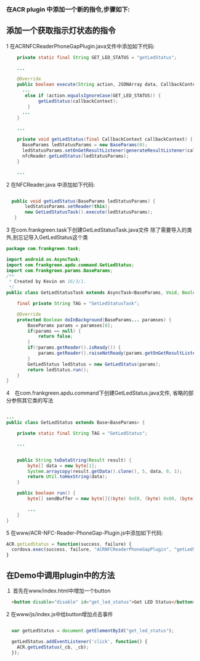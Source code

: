 ### 在ACR plugin 中添加一个新的指令,步骤如下:

## 添加一个获取指示灯状态的指令

1 在ACRNFCReaderPhoneGapPlugin.java文件中添加如下代码:

```java
    private static final String GET_LED_STATUS = "getLedStatus";

    ...

    @Override
    public boolean execute(String action, JSONArray data, CallbackContext callbackContext) throws JSONException {
      ...
       else if (action.equalsIgnoreCase(GET_LED_STATUS)) {
            getLedStatus(callbackContext);
        }
      ...
    }

    ...

    private void getLedStatus(final CallbackContext callbackContext) {
      BaseParams ledStatusParams = new BaseParams(0);
      ledStatusParams.setOnGetResultListener(generateResultListener(callbackContext));
      nfcReader.getLedStatus(ledStatusParams);
    }

    ...

```


2  在NFCReader.java 中添加如下代码:

```java

  public void getLedStatus(BaseParams ledStatusParams) {
       ledStatusParams.setReader(this);
       new GetLedStatusTask().execute(ledStatusParams);
   }

```

3  在com.frankgreen.task下创建GetLedStatusTask.java文件
   除了需要导入的类外,别忘记导入GetLedStatus这个类

```java
package com.frankgreen.task;

import android.os.AsyncTask;
import com.frankgreen.apdu.command.GetLedStatus;
import com.frankgreen.params.BaseParams;
/**
 * Created by Kevin on 16/3/1.
 */
public class GetLedStatusTask extends AsyncTask<BaseParams, Void, Boolean> {

    final private String TAG = "GetLedStatusTask";

    @Override
    protected Boolean doInBackground(BaseParams... paramses) {
        BaseParams params = paramses[0];
        if(params == null) {
            return false;
        }
        if(!params.getReader().isReady()) {
            params.getReader().raiseNotReady(params.getOnGetResultListener());
        }
        GetLedStatus ledStatus = new GetLedStatus(params);
        return ledStatus.run();
    }
}

```

4　在com.frankgreen.apdu.command下创建GetLedStatus.java文件, 省略的部分参照其它类的写法

```java

...
public class GetLedStatus extends Base<BaseParams> {

    private static final String TAG = "GetLedStatus";

    ...


    public String toDataString(Result result) {
        byte[] data = new byte[1];
        System.arraycopy(result.getData().clone(), 5, data, 0, 1);
        return Util.toHexString(data);
    }

    public boolean run() {
        byte[] sendBuffer = new byte[]{(byte) 0xE0, (byte) 0x00, (byte) 0x00, (byte) 0x29, (byte) 0x00};

        ...
    }
}

```

5 在www/ACR-NFC-Reader-PhoneGap-Plugin.js中添加如下代码:

```js
ACR.getLedStatus = function(success, failure) {
  cordova.exec(success, failure, "ACRNFCReaderPhoneGapPlugin", "getLedStatus", []);
}
```


## 在Demo中调用plugin中的方法

１ 首先在www/index.html中增加一个button

```html
  <button disable="disable" id="get_led_status">Get LED Status</button>
```

2  在www/js/index.js中给button增加点击事件

```js

  var getLedStatus = document.getElementById("get_led_status");

  getLedStatus.addEventListener('click', function() {
    ACR.getLedStatus(_cb, _cb);
  });

```
